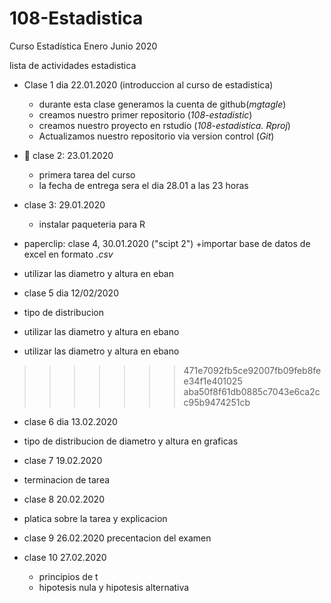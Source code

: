 # 108-Estadistica
Curso Estadística Enero Junio 2020

lista de actividades estadistica

+ Clase 1 dia 22.01.2020 (introduccion al curso de estadistica)
   + durante esta clase generamos la cuenta de github(*mgtagle*)
   + creamos nuestro primer repositorio (*108-estadistic*)
   + creamos nuestro proyecto en rstudio (*108-estadistica. Rproj*)
   + Actualizamos nuestro repositorio via version control (*Git*)
   
+ :paperclip: clase 2: 23.01.2020
   + primera tarea del curso
   + la fecha de entrega sera el dia 28.01 a las 23 horas

+ clase 3: 29.01.2020
   + instalar paqueteria para R
     
 + paperclip: clase 4,   30.01.2020 ("scipt 2")
  +importar base de datos de excel en formato *.csv*
  + utilizar las diametro y altura en eban

+ clase 5 dia 12/02/2020
 + tipo de distribucion
 + utilizar las diametro y altura en ebano
 + utilizar las diametro y altura en ebano
>>>>>>> 471e7092fb5ce92007fb09feb8fee34f1e401025
>>>>>>> aba50f8f61db0885c7043e6ca2cc95b9474251cb

 + clase 6 dia 13.02.2020
 + tipo de distribucion de diametro y altura en graficas
 
 + clase 7 19.02.2020 
 + terminacion de tarea
 
 + clase 8 20.02.2020 
 + platica sobre la tarea y explicacion
 
 + clase 9 26.02.2020
 precentacion del examen
 
 + clase 10  27.02.2020
   + principios de t
   + hipotesis nula y hipotesis alternativa
   
